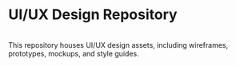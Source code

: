 # UI/UX Design Repository
<br>
This repository houses UI/UX design assets, including wireframes, prototypes, mockups, and style guides.
